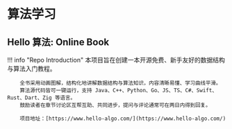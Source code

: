 # 算法学习

## Hello 算法: Online Book

!!! info "Repo Introduction"
        本项目旨在创建一本开源免费、新手友好的数据结构与算法入门教程。

        全书采用动画图解，结构化地讲解数据结构与算法知识，内容清晰易懂、学习曲线平滑。
        算法源代码皆可一键运行，支持 Java、C++、Python、Go、JS、TS、C#、Swift、Rust、Dart、Zig 等语言。
        鼓励读者在章节讨论区互帮互助、共同进步，提问与评论通常可在两日内得到回复。

        项目地址：[https://www.hello-algo.com/](https://www.hello-algo.com/)
